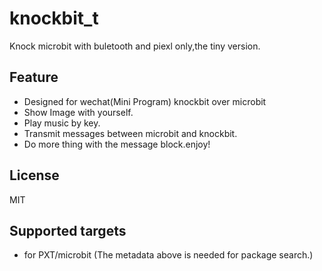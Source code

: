# knockbit_t

Knock microbit with buletooth and piexl only,the tiny version.

## Feature

- Designed for wechat(Mini Program) knockbit over microbit
- Show Image with yourself.
- Play music by key.
- Transmit messages between microbit and knockbit.
- Do more thing with the message block.enjoy!


## License

MIT

## Supported targets

* for PXT/microbit
(The metadata above is needed for package search.)


